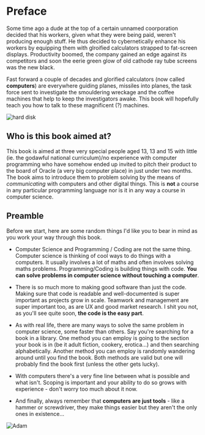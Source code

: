 # Preface

Some time ago a dude at the top of a certain unnamed coorporation decided that his workers, given what they were being paid, weren't producing enough stuff. He thus decided to cybernetically enhance his workers by equipping them with glroified calculators strapped to fat-screen displays. Productivity boomed, the company gained an edge against its competitors and soon the eerie green glow of old cathode ray tube screens was the new black.

Fast forward a couple of decades and glorified calculators (now called **computers**) are everywhere guiding planes, missiles into planes, the task force sent to investigate the smouldering wreckage and the coffee machines that help to keep the investigators awake. This book will hopefully teach you how to talk to these magnificent (?) machines.


![hard disk](https://assets.hongkiat.com/uploads/vintage-tech-ads/10-megabytes-hard-disk.jpg)

## Who is this book aimed at?

This book is aimed at three very special people aged 13, 13 and 15 with little (ie. the godawful national curriculum)/no experience with computer programming who have somehow ended up invited to pitch their product to the board of Oracle (a very big computer place) in just under two months. The book aims to introduce them to problem solving by the means of *communicating* with computers and other digital things. This is **not** a course in any particular programming language nor is it in any way a course in computer science.

## Preamble

Before we start, here are some random things I'd like you to bear in mind as you work your way through this book.

* Computer Science and Programming / Coding are not the same thing. Computer science is thinking of cool ways to do things with a computers. It usually involves a lot of maths and often involves solving maths problems. Programming/Coding is building things with code. **You can solve problems in computer science without touching a computer**.

* There is so much more to making good software than just the code. Making sure that code is readable and well-documented is super important as projects grow in scale. Teamwork and management are super important too, as are UX and good market research. I shit you not, as you'll see quite soon, **the code is the easy part**.

* As with real life, there are many ways to solve the same problem in computer science, some faster than others. Say you're searching for a book in a library. One method you can employ is going to the section your book is in (be it adult fiction, cookery, erotica...) and then searching alphabetically. Another method you can employ is randomly wandering around until you find the book. Both methods are valid but one will probably find the book first (unless the other gets lucky).

* With computers there's a very fine line between what is possible and what isn't. Scoping is important and your ability to do so grows with experience - don't worry too much about it now.

* And finally, always remember that **computers are just tools** - like a hammer or screwdriver, they make things easier but they aren't the only ones in existence... 

![Adam](https://fiu-assets-2-syitaetz61hl2sa.stackpathdns.com/static/use-media-items/8/7181/upto-700xauto/56701e6e/old-adam-apple-ad.jpeg?resolution=0)
